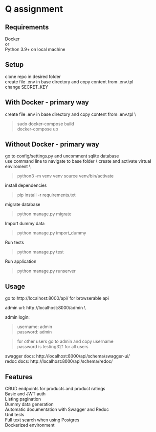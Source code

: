# Q assignment

## Requirements 
Docker \
or \
Python 3.9+ on local machine 


## Setup
clone repo in desired folder \
create file .env in base directory and copy content from .env.tpl \
change SECRET_KEY

## With Docker - primary way
create file .env in base directory and copy content from .env.tpl \
> sudo docker-compose build \
> docker-compose up

## Without Docker - primary way

go to config/settings.py and uncomment sqlite database \
use command line to navigate to base folder \ 
create and activate virtual enviroment \
> python3 -m venv venv
> source venv/bin/activate

install dependencies
> pip install -r requirements.txt

migrate database
> python manage.py migrate

Import dummy data
> python manage.py import_dummy

Run tests
> python manage.py test

Run application
> python manage.py runserver

## Usage
go to http://localhost:8000/api/ for browserable api

admin url: http://localhost:8000/admin \

admin login:
>username: admin \
>password: admin

> for other users go to admin and copy username\
> password is testing321 for all users

swagger docs: http://localhost:8000/api/schema/swagger-ui/ \
redoc docs: http://localhost:8000/api/schema/redoc/

## Features
CRUD endpoints for products and product ratings \
Basic and JWT auth \
Listing pagination \
Dummy data generation \
Automatic documentation with Swagger and Redoc \
Unit tests \
Full text search when using Postgres \
Dockerized environment
